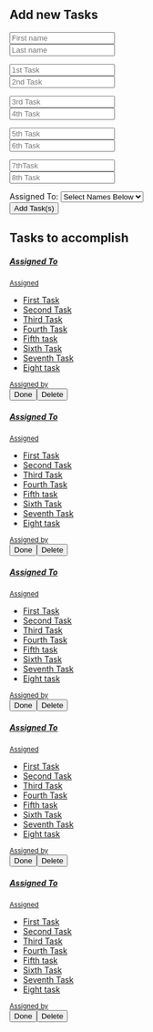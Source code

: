 <!DOCTYPE html lang=’en’>

<div>
  <h2>Add new Tasks</h2>
</div>

<div>
 <div>
  <form>
   <div class="row">
    <div class="col">
      <input type="text" class="form-control" id = "firstName1" placeholder="First name">
    </div>
    <div class="col">
      <input type="text" class="form-control" id = "lastName1" placeholder="Last name">
    </div>
   </div>
  </form>
 </div>


 <form>
  <div class="row">
    <div class="col">
      <input type="text" class="form-control" id = "Task1" placeholder="1st Task">
    </div>
    <div class="col">
      <input type="text" class="form-control" id = "Task2" placeholder="2nd Task">
    </div>
  </div>
 </form>

 <form>
  <div class="row">
    <div class="col">
      <input type="text" class="form-control" id = "Task3" placeholder="3rd Task">
    </div>
    <div class="col">
      <input type="text" class="form-control" id = "Task4" placeholder="4th Task">
    </div>
  </div>
 </form>

 <form>
  <div class="row">
    <div class="col">
      <input type="text" class="form-control" id = "Task5" placeholder="5th Task">
    </div>
    <div class="col">
      <input type="text" class="form-control" id = "Task6" placeholder="6th Task">
    </div>
  </div>
 </form>

 <form>
  <div class="row">
    <div class="col">
      <input type="text" class="form-control" id = "Task7" placeholder="7thTask">
    </div>
    <div class="col">
      <input type="text" class="form-control" id = "Task8" placeholder="8th Task">
    </div>
  </div>
 </form>

 <div class="form-group">
  <label for="selectNameBelow1">Assigned To: </label>
  <select class="form-control" id="selectNameBelow1">
    <option>Select Names Below</option>
    <option>Ben Alvord</option>
    <option>Johnny Tyson</option>
    <option>Lalita Chauhan</option>
  </select>
 </div>

 <div>
  <button type="submit" class="btn btn-primary" id = "addTaskButton1">Add Task(s)</button>
</div>

<div>
  <h2>Tasks to accomplish</h2>
</div>

<div class="list-group">
  <a href="#" class="list-group-item list-group-item-action">
    <div class="d-flex w-100 justify-content-between" id = "taskCard1">
      <h5 class="mb-1">Assigned To</h5>
      <small class="text-muted">Assigned</small>
       <ul class="list-group">
        <li class="list-group-item">First Task</li>
        <li class="list-group-item">Second Task</li>
        <li class="list-group-item">Third Task</li>
        <li class="list-group-item">Fourth Task</li>
        <li class="list-group-item">Fifth task</li>
        <li class="list-group-item">Sixth Task</li>
        <li class="list-group-item">Seventh Task</li>
        <li class="list-group-item">Eight task</li> 
       </ul>
    <small class="text-muted" id = "assigned1">Assigned by</small>
  </a> 
  <div>
    <button type="submit" class="btn btn-primary" id = "doneButton1">Done</button><button type="submit" class="btn btn-primary" id = "deleteTaskButton1">Delete</button>
  </div>
  <a href="#" class="list-group-item list-group-item-action">
    <div class="d-flex w-100 justify-content-between" id = "taskCard2">
      <h5 class="mb-1">Assigned To</h5>
      <small class="text-muted">Assigned</small>
       <ul class="list-group">
        <li class="list-group-item">First Task</li>
        <li class="list-group-item">Second Task</li>
        <li class="list-group-item">Third Task</li>
        <li class="list-group-item">Fourth Task</li>
        <li class="list-group-item">Fifth task</li>
        <li class="list-group-item">Sixth Task</li>
        <li class="list-group-item">Seventh Task</li>
        <li class="list-group-item">Eight task</li> 
       </ul>
    <small class="text-muted" id = "assigned2">Assigned by</small>
  </a> 
  <div>
    <button type="submit" class="btn btn-primary" id = "doneButton2">Done</button><button type="submit" class="btn btn-primary" id = "deleteTaskButton2">Delete</button>
  </div>
  <a href="#" class="list-group-item list-group-item-action">
    <div class="d-flex w-100 justify-content-between" id = "taskCard3">
      <h5 class="mb-1">Assigned To</h5>
      <small class="text-muted">Assigned</small>
       <ul class="list-group">
        <li class="list-group-item">First Task</li>
        <li class="list-group-item">Second Task</li>
        <li class="list-group-item">Third Task</li>
        <li class="list-group-item">Fourth Task</li>
        <li class="list-group-item">Fifth task</li>
        <li class="list-group-item">Sixth Task</li>
        <li class="list-group-item">Seventh Task</li>
        <li class="list-group-item">Eight task</li> 
       </ul>
    <small class="text-muted" id = "assigned3">Assigned by</small>
  </a>  
  <div>
    <button type="submit" class="btn btn-primary" id = "doneButton3">Done</button><button type="submit" class="btn btn-primary" id = "deleteTaskButton3">Delete</button>
  </div>
  <a href="#" class="list-group-item list-group-item-action">
    <div class="d-flex w-100 justify-content-between" id = "taskCard4">
      <h5 class="mb-1">Assigned To</h5>
      <small class="text-muted">Assigned</small>
       <ul class="list-group">
        <li class="list-group-item">First Task</li>
        <li class="list-group-item">Second Task</li>
        <li class="list-group-item">Third Task</li>
        <li class="list-group-item">Fourth Task</li>
        <li class="list-group-item">Fifth task</li>
        <li class="list-group-item">Sixth Task</li>
        <li class="list-group-item">Seventh Task</li>
        <li class="list-group-item">Eight task</li> 
       </ul>
    <small class="text-muted" id = "assigned4">Assigned by</small>
  </a>  
  <div>
    <button type="submit" class="btn btn-primary" id = "doneButton4">Done</button><button type="submit" class="btn btn-primary" id = "deleteTaskButton4">Delete</button>
  </div>
  <a href="#" class="list-group-item list-group-item-action">
    <div class="d-flex w-100 justify-content-between" id = "taskCard5">
      <h5 class="mb-1">Assigned To</h5>
      <small class="text-muted">Assigned</small>
       <ul class="list-group">
        <li class="list-group-item">First Task</li>
        <li class="list-group-item">Second Task</li>
        <li class="list-group-item">Third Task</li>
        <li class="list-group-item">Fourth Task</li>
        <li class="list-group-item">Fifth task</li>
        <li class="list-group-item">Sixth Task</li>
        <li class="list-group-item">Seventh Task</li>
        <li class="list-group-item">Eight task</li> 
       </ul>
    <small class="text-muted" id = "assigned5">Assigned by</small>
  </a>  
  <div>
    <button type="submit" class="btn btn-primary" id = "doneButton5">Done</button><button type="submit" class="btn btn-primary" id = "deleteTaskButton5">Delete</button>
  </div>
</div>
